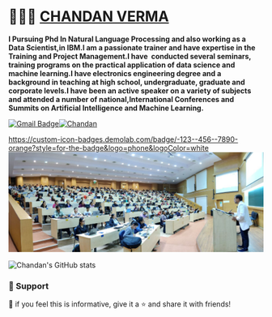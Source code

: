 # 👨🏻‍💻 [CHANDAN VERMA](https://chandanverma.com)

<p align="left">
<b>I Pursuing Phd In Natural Language Processing and also working as a Data Scientist,in IBM.I am a passionate trainer and have expertise in the Training and Project Management.I have  conducted several seminars, training programs on the practical application of data science and machine learning.I have electronics engineering degree and a background in teaching at high school, undergraduate, graduate and corporate levels.I have been an active speaker on a variety of subjects and attended a number of national,International Conferences and Summits on Artificial Intelligence and Machine Learning.</b>
</p>



[![Gmail Badge](https://img.shields.io/badge/-ChandanVerma-c14438?style=social&logo=Gmail&logoColor=red&link=mailto:mail2chandanverma@gmail.com)](mailto:mail2chandanverma@gmail.com)[![Chandan](https://img.shields.io/badge/-LinkedIn-blue?style=social&logo=Linkedin&logoColor=blue&link=https://www.linkedin.com/in/chandan-shubh-aa448b5a/)](https://www.linkedin.com/in/chandan-shubh-aa448b5a/)

https://custom-icon-badges.demolab.com/badge/-123--456--7890-orange?style=for-the-badge&logo=phone&logoColor=white
<br>
<img
    src = 'https://github.com/chandanverma07/chandanverma07/blob/main/image1.jpg'
    width = 800
/>

![Chandan's GitHub stats](https://github-readme-stats.vercel.app/api?username=chandanverma07&show_icons=true&theme=radical)
    
### 🤩 Support

💙 if you feel this is informative, give it a ⭐ and share it with friends!
